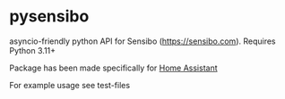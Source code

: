 # pysensibo
asyncio-friendly python API for Sensibo (https://sensibo.com). Requires Python 3.11+

Package has been made specifically for [Home Assistant](https://www.home-assistant.io/)

For example usage see test-files
